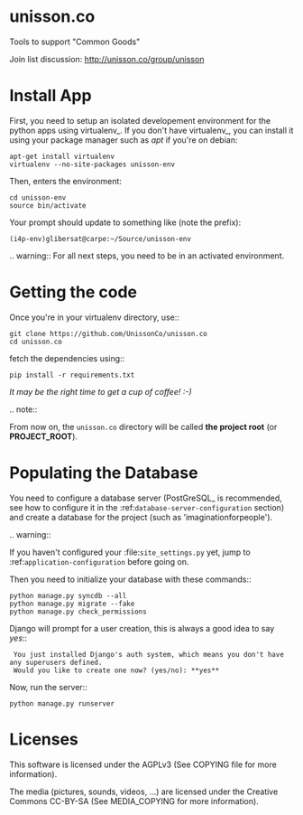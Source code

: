 unisson.co
==========

Tools to support "Common Goods"

Join list discussion: http://unisson.co/group/unisson

Install App
===========

First, you need to setup an isolated developement environment for the
python apps using virtualenv_. If you don't have virtualenv_, you can
install it using your package manager such as *apt* if you're on
debian:

    apt-get install virtualenv
    virtualenv --no-site-packages unisson-env

Then, enters the environment:

    cd unisson-env
    source bin/activate
  
Your prompt should update to something like (note the prefix):

    (i4p-env)glibersat@carpe:~/Source/unisson-env

.. warning:: For all next steps, you need to be in an activated environment.
  
  
Getting the code
================

Once you're in your virtualenv directory, use::

    git clone https://github.com/UnissonCo/unisson.co
    cd unisson.co
  
fetch the dependencies using::

    pip install -r requirements.txt
  
*It may be the right time to get a cup of coffee! :-)*

.. note::

  From now on, the ``unisson.co`` directory will be called **the project root** (or **PROJECT_ROOT**).


Populating the Database
=======================

You need to configure a database server (PostGreSQL_ is recommended,
see how to configure it in the :ref:`database-server-configuration`
section) and create a database for the project (such as
'imaginationforpeople').

.. warning::

   If you haven't configured your :file:`site_settings.py` yet, jump
   to :ref:`application-configuration` before going on.

Then you need to initialize your database with these commands::

    python manage.py syncdb --all
    python manage.py migrate --fake
    python manage.py check_permissions


Django will prompt for a user creation, this is always a good idea to say *yes*::

     You just installed Django's auth system, which means you don't have any superusers defined.
     Would you like to create one now? (yes/no): **yes**

Now, run the server::

    python manage.py runserver


Licenses
========

This software is licensed under the AGPLv3 (See COPYING file for more information).

The media (pictures, sounds, videos, ...) are licensed under the Creative Commons CC-BY-SA (See MEDIA_COPYING for more information).
